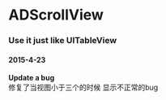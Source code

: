 # ADScrollView
### Use it just like UITableView

#### 2015-4-23
**Update a bug**  
修复了当视图小于三个的时候 显示不正常的bug